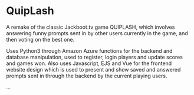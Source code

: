 # QuipLash
A remake of the classic Jackboot.tv game QUIPLASH, which involves answering funny prompts sent in by other users currently in the game, and then voting on the best one.

Uses Python3 through Amazon Azure functions for the backend and database manipulation, used to register, login players and update scores and games won.
Also uses Javascript, EJS and Vue for the frontend website design which is used to present and show saved and answered prompts sent in through the backend by the current playing users.

...

